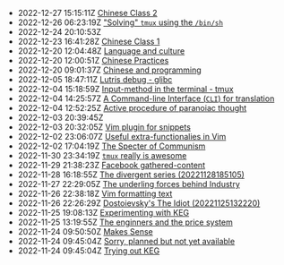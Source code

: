 * 2022-12-27 15:15:11Z [Chinese Class 2](/25)
* 2022-12-26 06:23:19Z ["Solving" `tmux` using the `/bin/sh`](/24)
* 2022-12-24 20:10:53Z [](/23)
* 2022-12-23 16:41:28Z [Chinese Class 1](/22)
* 2022-12-20 12:04:48Z [Language and culture](/21)
* 2022-12-20 12:00:51Z [Chinese Practices](/20)
* 2022-12-20 09:01:37Z [Chinese and programming](/19)
* 2022-12-05 18:47:11Z [Lutris debug - glibc](/18)
* 2022-12-04 15:18:59Z [Input-method in the terminal - tmux](/17)
* 2022-12-04 14:25:57Z [A Command-line Interface (`CLI`) for translation](/16)
* 2022-12-04 12:52:25Z [Active procedure of paranoiac thought ](/15)
* 2022-12-03 20:39:45Z [](/14)
* 2022-12-03 20:32:05Z [Vim plugin for snippets](/13)
* 2022-12-02 23:06:07Z [Useful extra-functionalies in Vim](/12)
* 2022-12-02 17:04:19Z [The Specter of Communism](/11)
* 2022-11-30 23:34:19Z [`tmux` really is awesome](/10)
* 2022-11-29 21:38:23Z [Facebook gathered-content](/6)
* 2022-11-28 16:18:55Z [The divergent series (20221128185105)](/9)
* 2022-11-27 22:29:05Z [The underling forces behind Industry](/8)
* 2022-11-26 22:38:18Z [Vim formatting text](/7)
* 2022-11-26 22:26:29Z [Dostoievsky's The Idiot (20221125132220)](/3)
* 2022-11-25 19:08:13Z [Experimenting with KEG](/5)
* 2022-11-25 13:19:55Z [The enginners and the price system](/4)
* 2022-11-24 09:50:50Z [Makes Sense](/2)
* 2022-11-24 09:45:04Z [Sorry, planned but not yet available](/0)
* 2022-11-24 09:45:04Z [Trying out KEG](/1)
